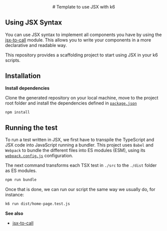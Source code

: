 <div align="center">
# Template to use JSX with k6
</div>

## Using JSX Syntax

You can use JSX syntax to implement all components you have by using the [jsx-to-call](https://github.com/behnammodi/jsx-to-call) module. This allows you to write your components in a more declarative and readable way.

This repository provides a scaffolding project to start using JSX in your k6 scripts.

## Installation

**Install dependencies**

Clone the generated repository on your local machine, move to the project root folder and install the dependencies defined in [`package.json`](./package.json)

```bash
npm install
```

## Running the test

To run a test written in JSX, we first have to transpile the TypeScript and JSX code into JavaScript running a bundler. This project uses `Babel` and `Webpack` to bundle the different files into ES modules (ESM), using its [`webpack.config.js`](./webpack.config.js) configuration.

The next command transforms each TSX test in `./src` to the `./dist` folder as ES modules.

```bash
npm run bundle
```

Once that is done, we can run our script the same way we usually do, for instance:

```bash
k6 run dist/home-page.test.js
```

**See also**

- [jsx-to-call](https://github.com/behnammodi/jsx-to-call)

